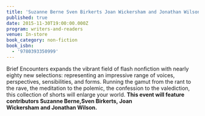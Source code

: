```yaml
---
title: 'Suzanne Berne Sven Birkerts Joan Wickersham and Jonathan Wilson: Brief Encounters: A Collection of Contemporary Nonfiction'
published: true
date: 2015-11-30T19:00:00.000Z
program: writers-and-readers
venue: In-store
book_category: non-fiction
book_isbn:
  - '9780393350999'
---
```


Brief Encounters expands the vibrant field of flash nonfiction with nearly eighty new selections: representing an impressive range of voices, perspectives, sensibilities, and forms. Running the gamut from the rant to the rave, the meditation to the polemic, the confession to the valediction, this collection of shorts will enlarge your world. **This event will feature contributors&nbsp;Suzanne Berne,Sven Birkerts,&nbsp;Joan Wickersham&nbsp;and&nbsp;Jonathan Wilson.**